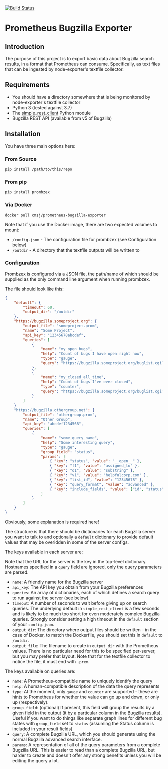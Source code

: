 [![Build Status](https://dev.azure.com/cmsj/cmsj/_apis/build/status/cmsj.prometheus-bugzilla-exporter)](https://dev.azure.com/cmsj/cmsj/_build/latest?definitionId=2)

# Prometheus Bugzilla Exporter

## Introduction

The purpose of this project is to export basic data about Bugzilla search results, in a format that Prometheus can consume. Specifically, as text files that can be ingested by node-exporter's textfile collector.

## Requirements

 * You should have a directory somewhere that is being monitored by node-exporter's textfile collector
 * Python 3 (tested against 3.7)
 * The [simple_rest_client](https://pypi.org/project/simple-rest-client/) Python module
 * Bugzilla REST API (available from v5 of Bugzilla)

## Installation

You have three main options here:

### From Source

`pip install /path/to/this/repo`

### From pip

`pip install prombzex`

### Via Docker

`docker pull cmsj/prometheus-bugzilla-exporter`

Note that if you use the Docker image, there are two expected volumes to mount:

 * `/config.json` - The configuration file for prombzex (see Configuration below)
 * `/outdir` - A directory that the textfile outputs will be written to

### Configuration

Prombzex is configured via a JSON file, the path/name of which should be supplied as the only command line argument when running prombzex.

The file should look like this:

```json
{
    "default": {
        "timeout": 60,
        "output_dir": "/outdir"
    },
    "https://bugzilla.someproject.org": {
        "output_file": "someproject.prom",
        "name": "Some Project",
        "api_key": "12345678abcdef",
        "queries": [
            {
                "name": "my_open_bugs",
                "help": "Count of bugs I have open right now",
                "type": "gauge",
                "query": "https://bugzilla.someproject.org/buglist.cgi?bug_status=__open__&email1=MYEMAIL%40SOMEPROJECT.ORG&emailassigned_to1=1&emailtype1=substring&list_id=9810932&query_format=advanced"
            },
            {
                "name": "my_closed_all_time",
                "help": "Count of bugs I've ever closed",
                "type": "counter",
                "query": "https://bugzilla.someproject.org/buglist.cgi?bug_status=__closed__&email1=MYEMAIL%40SOMRPROJECT.ORG&emailassigned_to1=1&emailtype1=substring&list_id=9810932&query_format=advanced"
            }
        ]
    }
    "https://bugzilla.othergroup.net": {
        "output_file": "othergroup.prom",
        "name": "Other Group",
        "api_key": "abcdef1234568",
        "queries": [
            {
                "name": "some_query_name",
                "help": "Some interesting query",
                "type": "gauge",
                "group_field": "status",
                "params": [
                    { "key": "status", "value": "__open__" },
                    { "key": "f1", "value": "assigned_to" },
                    { "key": "o1", "value": "substring" },
                    { "key": "v1", "value": "helpfulcorp.com" },
                    { "key": "list_id", "value": "12345678" },
                    { "key": "query_format", "value": "advanced" },
                    { "key": "include_fields", "value": ["id", "status"] }
                ]
            }
        ]
    }
}
```

Obviously, some explanation is required here!

The structure is that there should be dictionaries for each Bugzilla server you want to talk to and optionally a `default` dictionary to provide default values that may be overidden in some of the server configs.

The keys available in each server are:

Note that the URL for the server is the key in the top-level dictionary. Hostnames specified in a `query` field are ignored, only the query parameters are parsed.

 * `name`: A friendly name for the Bugzilla server
 * `api_key`: The API key you obtain from your Bugzilla preferences
 * `queries`: An array of dictionaries, each of which defines a search query to run against the server (see below)
 * `timeout`: A number of seconds to wait before giving up on search queries. The underlying default in `simple_rest_client` is a few seconds and is likely to be much too short for even moderately complex Bugzilla queries. Strongly consider setting a high timeout in the `default` section of your `config.json`.
 * `output_dir`: The directory where output files should be written - in the case of Docker, to match the Dockerfile, you should set this in `default` to `/outdir`.
 * `output_file`: The filename to create in `output_dir` with the Prometheus values. There is no particular need for this to be specified per-server, but you may prefer that layout. Note that for the textfile collector to notice the file, it must end with `.prem`.

The keys available on queries are:

 * `name`: A Prometheus-compatible name to uniquely identify the query
 * `help`: A human-compatible description of the data the query represents
 * `type`: At the moment, only `gauge` and `counter` are supported - these are hints to Prometheus for whether the value can go up and down, or only up (respectively).
 * `group_field`: (optional) If present, this field will group the results by a given field in the output (it by a particular column in the Bugzilla results). Useful if you want to do things like separate graph lines for different bug states with `group_field` set to `status` (assuming the Status column is included in your result fields)
 * `query`: A complete Bugzilla URL, which you should generate using the normal Bugzilla advanced search interface.
 * `params`: A representation of all of the query parameters from a complete Bugzilla URL. This is easier to read than a complete Bugzilla URL, but harder to create and doesn't offer any strong benefits unless you will be editing the query a lot.
